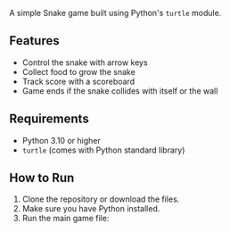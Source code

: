 A simple Snake game built using Python's `turtle` module.

## Features
- Control the snake with arrow keys
- Collect food to grow the snake
- Track score with a scoreboard
- Game ends if the snake collides with itself or the wall

## Requirements
- Python 3.10 or higher
- `turtle` (comes with Python standard library)

## How to Run
1. Clone the repository or download the files.
2. Make sure you have Python installed.
3. Run the main game file:
